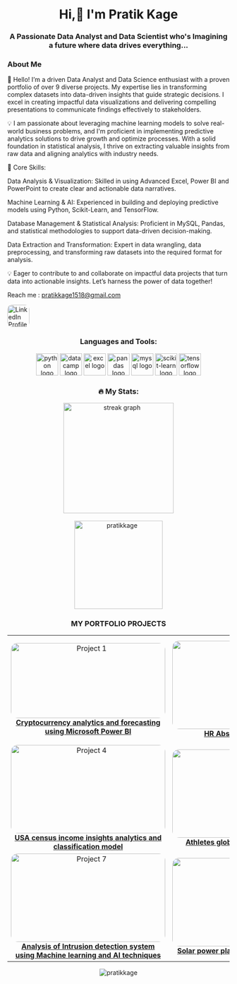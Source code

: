 <h1 align="center">Hi,👋 I'm Pratik Kage</h1>

<h3 align="center">A Passionate Data Analyst and Data Scientist who's Imagining a future where data drives everything...</h3>



<h3 align="left">About Me</h3>
<p align="left">
👋 Hello! I’m a driven Data Analyst and Data Science enthusiast with a proven portfolio of over 9 diverse projects. My expertise lies in transforming complex datasets into data-driven insights that guide strategic decisions. I excel in creating impactful data visualizations and delivering compelling presentations to communicate findings effectively to stakeholders.

💡 I am passionate about leveraging machine learning models to solve real-world business problems, and I'm proficient in implementing predictive analytics solutions to drive growth and optimize processes. With a solid foundation in statistical analysis, I thrive on extracting valuable insights from raw data and aligning analytics with industry needs.

💼 Core Skills:

Data Analysis & Visualization: Skilled in using Advanced Excel, Power BI and PowerPoint to create clear and actionable data narratives.

Machine Learning & AI: Experienced in building and deploying predictive models using Python, Scikit-Learn, and TensorFlow.

Database Management & Statistical Analysis: Proficient in MySQL, Pandas, and statistical methodologies to support data-driven decision-making.

Data Extraction and Transformation: Expert in data wrangling, data preprocessing, and transforming raw datasets into the required format for analysis.

💡 Eager to contribute to and collaborate on impactful data projects that turn data into actionable insights. Let’s harness the power of data together!</p>

Reach me : pratikkage1518@gmail.com
</p>
<a href="https://www.linkedin.com/in/kage1/" target="_blank">
    <img src="https://encrypted-tbn0.gstatic.com/images?q=tbn:ANd9GcRokEYt0yyh6uNDKL8uksVLlhZ35laKNQgZ9g&s" alt="LinkedIn Profile" width="50" height="50" style="border-radius: 10px;">
</a>

<h3 align="center">Languages and Tools:</h3>
<div align="center">
  <img src="https://cdn.jsdelivr.net/gh/devicons/devicon/icons/python/python-original.svg" height="50" alt="python logo" />
  <img src="https://images.datacamp.com/image/upload/v1724169856/image_ff55d03003.png" height="50" alt="datacamp logo" />
  <img src="https://img.freepik.com/premium-vector/microsoft-excel-logo-spreadsheet-program-microsoft-office-365-logotype-microsoft-corporation-software-editorial_661108-17045.jpg" height="50" alt="excel logo" />
  <img src= "https://cdn.jsdelivr.net/gh/devicons/devicon/icons/pandas/pandas-original.svg" height="50" alt="pandas logo" />
  <img src="https://cdn.jsdelivr.net/gh/devicons/devicon/icons/mysql/mysql-original.svg" height="50" alt="mysql logo" />
  <img src="https://numfocus.org/wp-content/uploads/2017/11/scikitlearn-logo-300.png" height="50" alt="scikit-learn logo" />
  <img src="https://cdn.jsdelivr.net/gh/devicons/devicon/icons/tensorflow/tensorflow-original.svg" height="50" alt="tensorflow logo" />
</div>

<h3 align="center">🔥 My Stats:</h3>
<div align="center">
  <img src="https://streak-stats.demolab.com?user=Pratikkage&locale=en&mode=daily&theme=dark&hide_border=false&border_radius=5&order=3" height="250" alt="streak graph" />
  <br><br>
  <img src="https://github-readme-stats.vercel.app/api?username=pratikkage&show_icons=true&locale=en" alt="pratikkage" height="200" />
</div>

<h3 align="center">MY PORTFOLIO PROJECTS</h3>
<table align="center">
  <tr>
    <td align="center" width="350">
      <a href="https://github.com/Pratikkage/Cryptocurrency-market-analytics-and-forecasting-using-Microsoft-Power-BI" target="_blank">
        <img src="https://encrypted-tbn0.gstatic.com/images?q=tbn:ANd9GcRRdDquzTx82Y86j3i9ORXQMG9O16EfDWoSmg&s" alt="Project 1" width="350" height="170" style="border-radius: 15px;"/>
        <br><strong>Cryptocurrency analytics and forecasting using Microsoft Power BI</strong>
      </a>
    </td>
    <td align="center" width="350">
      <a href="https://github.com/Pratikkage/HR-Absenteeism-Analytics" target="_blank">
        <img src="https://media.istockphoto.com/id/603310486/photo/three-departments-working-towards-one-goal.jpg?s=612x612&w=0&k=20&c=Q3SUc763P_Qhn-fclAQCaZlJE0RQWCmo3Z_5TpBN8Ds=" alt="Project 2" width="350" height="200" style="border-radius: 15px;"/>
        <br><strong>HR Absenteeism analytics</strong>
      </a>
    </td>
    <td align="center" width="350">
      <a href="https://github.com/Pratikkage/Android-app-market-on-Google-play-store-data-analytics" target="_blank">
        <img src="https://static1.pocketlintimages.com/wordpress/wp-content/uploads/wm/127558-apps-news-how-to-install-the-google-play-store-on-an-android-phone-or-tablet-that-doesnt-have-it-image1-tphdngxs9w.jpg" alt="Project 3" width="350" height="200" style="border-radius: 15px;"/>
        <br><strong>The Android App Market on Google Play data analysis</strong>
      </a>
    </td>
  </tr>
  <tr>
    <td align="center" width="350">
      <a href="https://github.com/Pratikkage/USA-Census-Income-Insights-Comprehensive-Analysis-and-Classification-Model" target="_blank">
        <img src="https://willowresearch.com/wp-content/uploads/2019/06/US-People-Map.jpg" alt="Project 4" width="350" height="200" style="border-radius: 15px;"/>
        <br><strong>USA census income insights analytics and classification model </strong>
      </a>
    </td>
    <td align="center" width="350">
      <a href='https://github.com/Pratikkage/Athlete-global-events-trend-Data-Analysis' target="_blank">
        <img src="https://img.olympics.com/images/image/private/t_s_pog_staticContent_hero_xs_2x/f_auto/primary/hiuf5ahd3cbhr11q6m5m" alt="Project 5" width="350" height="200" style="border-radius: 15px;"/>
        <br><strong>Athletes global events data analytics</strong>
      </a>
    </td>
    <td align="center" width="350">
      <a href="https://github.com/Pratikkage/Airbnb-Case_study" target="_blank">
        <img src="https://static.startuptalky.com/2021/11/Airbnb-Success-Story-StartupTalky-1.jpg" alt="Project 6" width="350" height="200" style="border-radius: 15px;"/>
        <br><strong>Airbnb.com Case Study</strong>
      </a>
    </td>
  </tr>
  <tr>
    <td align="center" width="350">
      <a href="https://github.com/Pratikkage/Analysis-of-Intrusion-detection-system-using-Machine-learning" target="_blank">
        <img src="https://media.licdn.com/dms/image/C5612AQHjsBVD_QF3yw/article-cover_image-shrink_600_2000/0/1520132412135?e=2147483647&v=beta&t=u3gEZ5qUCZQTGyDXMrn6F9IC-BX96_TBKkpNpgaUHB0" alt="Project 7" width="350" height="200" style="border-radius: 15px;"/>
        <br><strong>Analysis of Intrusion detection system using Machine learning and AI techniques</strong>
      </a>
    </td>
    <td align="center" width="350">
      <a href="https://github.com/pratikkage/project8" target="_blank">
        <img src="https://www.drvijaymalik.com/wp-content/uploads/2022/09/Solar-power-plant-business-analysis.jpg" alt="Project 8" width="350" height="200" style="border-radius: 15px;"/>
        <br><strong>Solar power plant performance prediction</strong>
      </a>
    </td>
    <td align="center" width="350">
      <a href="https://github.com/Pratikkage/Soil-health-prediction-using-machine-learning-approcah" target="_blank">
        <img src="https://ocia.org/wp-content/uploads/2023/08/OCIA-Cover-1080x675.jpg" alt="Project 8" width="350" height="200" style="border-radius: 15px;"/>
        <br><strong>Soil Health Prediction for agriculture using Machine learning approach </strong>
      </a>
    </td>
  </tr>
</table>
<p align="center">
  <img src="https://komarev.com/ghpvc/?username=pratikkage&label=Profile%20views&color=0e75b6&style=flat" alt="pratikkage" />
</p>
